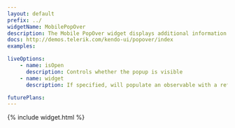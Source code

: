 ```yaml
---
layout: default
prefix: ../
widgetName: MobilePopOver
description: The Mobile PopOver widget displays additional information when a user taps on an area on the screen.
docs: http://demos.telerik.com/kendo-ui/popover/index
examples:

liveOptions:
    - name: isOpen
      description: Controls whether the popup is visible
    - name: widget
      description: If specified, will populate an observable with a reference to the actual widget

futurePlans:
---
```


{% include widget.html %}
